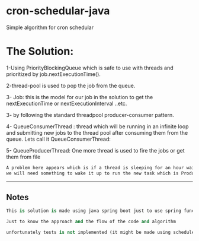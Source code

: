 # cron-schedular-java
Simple algorithm for cron schedular


# The Solution:

1-Using PriorityBlockingQueue which is safe to use with threads and prioritized by job.nextExecutionTime().

2-thread-pool is used to pop the job from the queue.

3- Job: this is the model for our job in the solution to get the nextExecutionTime or nextExecutionInterval ..etc.
    
3- by following the standard threadpool producer-consumer pattern.

4- QueueConsumerThread : thread which will be running in an infinite loop and submitting new jobs to the thread pool after consuming them from the queue. Lets call it QueueConsumerThread:

5- QueueProducerThread: One more thread is used to fire the jobs or get them from file

```bash
A problem here appears which is if a thread is sleeping for an hour waiting for its turn and a new task appears which will run every minute,
we will need something to wake it up to run the new task which is ProducerThread
```
----------------------------------------------------------------------------------------------------------------------------------

## Notes
```python
This is solution is made using java spring boot just to use spring functionalities and for grouping our folders and solution

Just to know the approach and the flow of the code and algorithm

unfortunately tests is not implemented (it might be made using scheduled or Cron in spring and may be by using fake timers)
```

